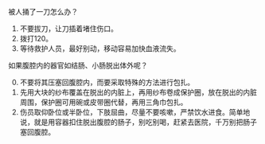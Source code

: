 
被人捅了一刀怎么办？
1. 不要拔刀，让刀插着堵住伤口。
2. 拨打120。
3. 等待救护人员，最好别动，移动容易加快血液流失。 

如果腹腔内的器官如结肠、小肠脱出体外呢？

0. 不要将其压塞回腹腔内，而要采取特殊的方法进行包扎。
1. 先用大块的纱布覆盖在脱出的内脏上，再用纱布卷成保护圈，放在脱出的内脏周围，保护圈可用碗或皮带圈代替，再用三角巾包扎。
2. 伤员取仰卧位或半卧位，下肢屈曲，尽量不要咳嗽，严禁饮水进食。简单地说，就是用容器扣住脱出腹腔的肠子，别吃别喝，赶紧去医院，千万别把肠子塞回腹腔。